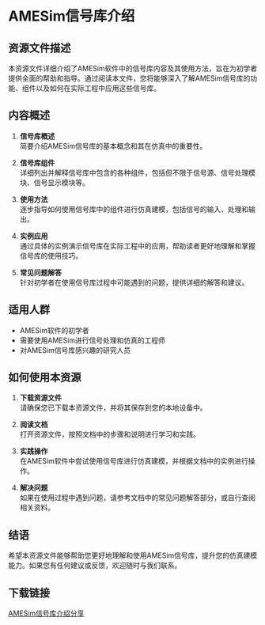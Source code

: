 # AMESim信号库介绍

## 资源文件描述

本资源文件详细介绍了AMESim软件中的信号库内容及其使用方法，旨在为初学者提供全面的帮助和指导。通过阅读本文件，您将能够深入了解AMESim信号库的功能、组件以及如何在实际工程中应用这些信号库。

## 内容概述

1. **信号库概述**  
   简要介绍AMESim信号库的基本概念和其在仿真中的重要性。

2. **信号库组件**  
   详细列出并解释信号库中包含的各种组件，包括但不限于信号源、信号处理模块、信号显示模块等。

3. **使用方法**  
   逐步指导如何使用信号库中的组件进行仿真建模，包括信号的输入、处理和输出。

4. **实例应用**  
   通过具体的实例演示信号库在实际工程中的应用，帮助读者更好地理解和掌握信号库的使用技巧。

5. **常见问题解答**  
   针对初学者在使用信号库过程中可能遇到的问题，提供详细的解答和建议。

## 适用人群

- AMESim软件的初学者
- 需要使用AMESim进行信号处理和仿真的工程师
- 对AMESim信号库感兴趣的研究人员

## 如何使用本资源

1. **下载资源文件**  
   请确保您已下载本资源文件，并将其保存到您的本地设备中。

2. **阅读文档**  
   打开资源文件，按照文档中的步骤和说明进行学习和实践。

3. **实践操作**  
   在AMESim软件中尝试使用信号库进行仿真建模，并根据文档中的实例进行操作。

4. **解决问题**  
   如果在使用过程中遇到问题，请参考文档中的常见问题解答部分，或自行查阅相关资料。

## 结语

希望本资源文件能够帮助您更好地理解和使用AMESim信号库，提升您的仿真建模能力。如果您有任何建议或反馈，欢迎随时与我们联系。

## 下载链接

[AMESim信号库介绍分享](https://pan.quark.cn/s/7fac3a55df5b)